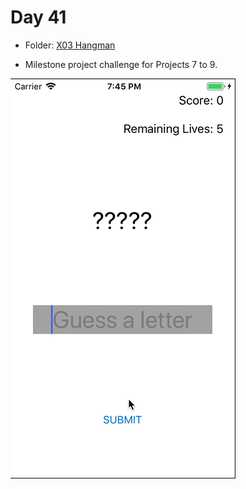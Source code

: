 # Day 41

- Folder: [X03 Hangman](https://github.com/JulesMoorhouse/100DaysOfSwift/tree/master/X03%20Hangman/Hangman)

- Milestone project challenge for Projects 7 to 9. 

<img src="../Images/day41-x03.gif">